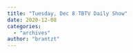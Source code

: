 ```yaml
---
title: "Tuesday, Dec 8 TBTV Daily Show"
date: 2020-12-08
categories: 
  - "archives"
author: "brantzt"
---
```



